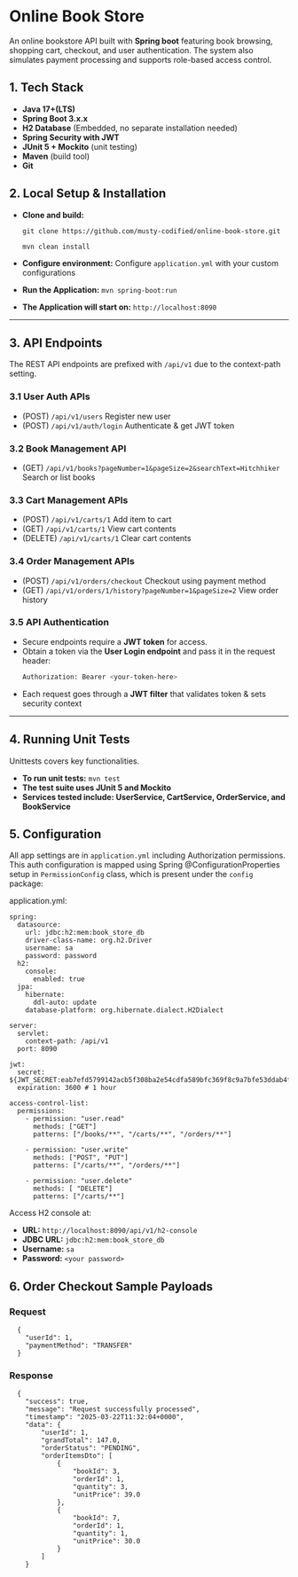 # Online Book Store

An online bookstore API built with **Spring boot** featuring book browsing, shopping cart, checkout, and user
authentication.
The system also simulates payment processing and supports role-based access control.

## 1. Tech Stack ##

- **Java 17+(LTS)**
- **Spring Boot  3.x.x**
- **H2 Database** (Embedded, no separate installation needed)
- **Spring Security with JWT**
- **JUnit 5 + Mockito** (unit testing)
- **Maven** (build tool)
- **Git** 

## 2. Local Setup & Installation ##

- **Clone and build:**

  `git clone https://github.com/musty-codified/online-book-store.git`

  `mvn clean install`

- **Configure environment:**  Configure `application.yml` with your custom configurations

- **Run the Application:** `mvn spring-boot:run`

- **The Application will start on:** `http://localhost:8090`

---

## 3. API Endpoints ##

The REST API endpoints are prefixed with `/api/v1` due to the context-path setting.

### 3.1 User Auth APIs ###

- (POST)  `/api/v1/users` Register new user
- (POST)  `/api/v1/auth/login` Authenticate & get JWT token

### 3.2 Book Management API ###

- (GET) `/api/v1/books?pageNumber=1&pageSize=2&searchText=Hitchhiker` Search or list books

### 3.3 Cart Management APIs ###

- (POST)  `/api/v1/carts/1` Add item to cart
- (GET)  `/api/v1/carts/1` View cart contents
- (DELETE)  `/api/v1/carts/1` Clear cart contents

### 3.4 Order Management APIs ###

- (POST)  `/api/v1/orders/checkout` Checkout using payment method
- (GET)  `/api/v1/orders/1/history?pageNumber=1&pageSize=2` View order history


### 3.5 API Authentication ###

- Secure endpoints require a **JWT token** for access.
- Obtain a token via the **User Login endpoint** and pass it in the request header:
  ```sh
  Authorization: Bearer <your-token-here>
  ```
- Each request goes through a **JWT filter** that validates token & sets security context
---

## 4. Running Unit Tests ##

Unittests covers key functionalities.
- **To run unit tests:** `mvn test`
- **The test suite uses JUnit 5 and Mockito**
- **Services tested include: UserService, CartService, OrderService, and BookService**

## 5. Configuration ##

All app settings are in `application.yml` including Authorization permissions.
This auth configuration is mapped using Spring @ConfigurationProperties setup in `PermissionConfig` class, 
which is present under the `config` package:

 application.yml:
```
spring:
  datasource:
    url: jdbc:h2:mem:book_store_db
    driver-class-name: org.h2.Driver
    username: sa
    password: password
  h2:
    console:
      enabled: true
  jpa:
    hibernate:
      ddl-auto: update
    database-platform: org.hibernate.dialect.H2Dialect
    
server:
  servlet:
    context-path: /api/v1
  port: 8090    

jwt:
  secret: ${JWT_SECRET:eab7efd5799142acb5f308ba2e54cdfa589bfc369f8c9a7bfe53ddab4f5421ce}
  expiration: 3600 # 1 hour

access-control-list:
  permissions:
    - permission: "user.read"
      methods: ["GET"]
      patterns: ["/books/**", "/carts/**", "/orders/**"]

    - permission: "user.write"
      methods: ["POST", "PUT"]
      patterns: ["/carts/**", "/orders/**"]

    - permission: "user.delete"
      methods: [ "DELETE"]
      patterns: ["/carts/**"]

```
Access H2 console at:

- **URL:** `http://localhost:8090/api/v1/h2-console`
- **JDBC URL:** `jdbc:h2:mem:book_store_db`
- **Username:** `sa`
- **Password:** `<your password>`

## 6. Order Checkout Sample Payloads ##

### Request

```
  {
    "userId": 1,
    "paymentMethod": "TRANSFER"
  }
```
### Response

```
  {
    "success": true,
    "message": "Request successfully processed",
    "timestamp": "2025-03-22T11:32:04+0000",
    "data": {
        "userId": 1,
        "grandTotal": 147.0,
        "orderStatus": "PENDING",
        "orderItemsDto": [
            {
                "bookId": 3,
                "orderId": 1,
                "quantity": 3,
                "unitPrice": 39.0
            },
            {
                "bookId": 7,
                "orderId": 1,
                "quantity": 1,
                "unitPrice": 30.0
            }
        ]
    }
```




